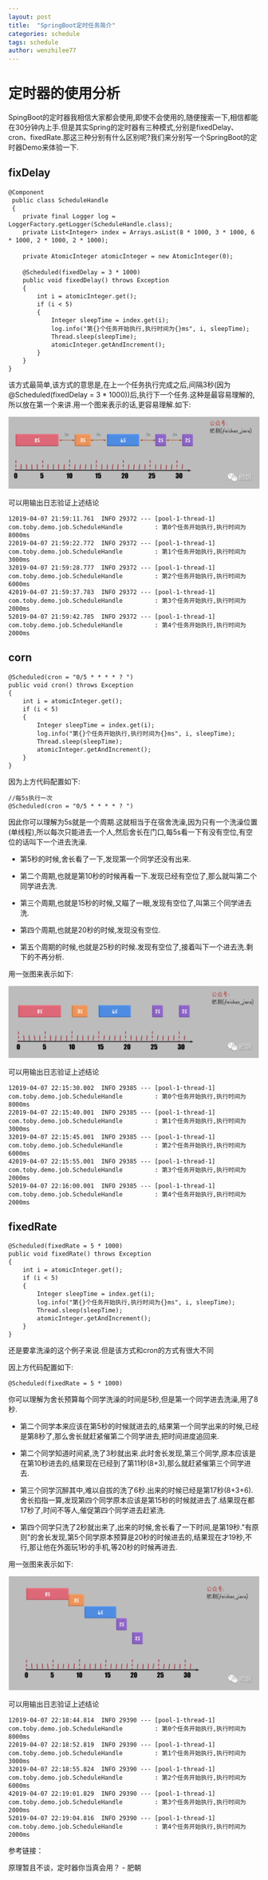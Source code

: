 ```yaml
---
layout: post
title:  "SpringBoot定时任务简介"
categories: schedule
tags: schedule
author: wenzhilee77
---
```


# 定时器的使用分析

SpingBoot的定时器我相信大家都会使用,即使不会使用的,随便搜索一下,相信都能在30分钟内上手.但是其实Spring的定时器有三种模式,分别是fixedDelay、cron、fixedRate.那这三种分别有什么区别呢?我们来分别写一个SpringBoot的定时器Demo来体验一下.


## fixDelay

```
@Component
 public class ScheduleHandle 
 {
    private final Logger log = LoggerFactory.getLogger(ScheduleHandle.class);
    private List<Integer> index = Arrays.asList(8 * 1000, 3 * 1000, 6 * 1000, 2 * 1000, 2 * 1000);

    private AtomicInteger atomicInteger = new AtomicInteger(0);

    @Scheduled(fixedDelay = 3 * 1000)
    public void fixedDelay() throws Exception 
    {
        int i = atomicInteger.get();
        if (i < 5) 
        {
            Integer sleepTime = index.get(i);
            log.info("第{}个任务开始执行,执行时间为{}ms", i, sleepTime);
            Thread.sleep(sleepTime);
            atomicInteger.getAndIncrement();
        }
    }
}
```

该方式最简单,该方式的意思是,在上一个任务执行完成之后,间隔3秒(因为@Scheduled(fixedDelay = 3 * 1000))后,执行下一个任务.这种是最容易理解的,所以放在第一个来讲.用一个图来表示的话,更容易理解.如下:

![](/images/schedule/schedule1)

可以用输出日志验证上述结论

```
12019-04-07 21:59:11.761  INFO 29372 --- [pool-1-thread-1] com.toby.demo.job.ScheduleHandle         : 第0个任务开始执行,执行时间为8000ms
22019-04-07 21:59:22.772  INFO 29372 --- [pool-1-thread-1] com.toby.demo.job.ScheduleHandle         : 第1个任务开始执行,执行时间为3000ms
32019-04-07 21:59:28.777  INFO 29372 --- [pool-1-thread-1] com.toby.demo.job.ScheduleHandle         : 第2个任务开始执行,执行时间为6000ms
42019-04-07 21:59:37.783  INFO 29372 --- [pool-1-thread-1] com.toby.demo.job.ScheduleHandle         : 第3个任务开始执行,执行时间为2000ms
52019-04-07 21:59:42.785  INFO 29372 --- [pool-1-thread-1] com.toby.demo.job.ScheduleHandle         : 第4个任务开始执行,执行时间为2000ms
```

## corn

```
@Scheduled(cron = "0/5 * * * * ? ")
public void cron() throws Exception 
{
    int i = atomicInteger.get();
    if (i < 5) 
    {
        Integer sleepTime = index.get(i);
        log.info("第{}个任务开始执行,执行时间为{}ms", i, sleepTime);
        Thread.sleep(sleepTime);
        atomicInteger.getAndIncrement();
    }
}
```

因为上方代码配置如下:

```
//每5s执行一次
@Scheduled(cron = "0/5 * * * * ? ")
```

因此你可以理解为5s就是一个周期.这就相当于在宿舍洗澡,因为只有一个洗澡位置(单线程),所以每次只能进去一个人,然后舍长在门口,每5s看一下有没有空位,有空位的话叫下一个进去洗澡.

* 第5秒的时候,舍长看了一下,发现第一个同学还没有出来.

* 第二个周期,也就是第10秒的时候再看一下.发现已经有空位了,那么就叫第二个同学进去洗.

* 第三个周期,也就是15秒的时候,又瞄了一眼,发现有空位了,叫第三个同学进去洗.

* 第四个周期,也就是20秒的时候,发现没有空位.

* 第五个周期的时候,也就是25秒的时候.发现有空位了,接着叫下一个进去洗.剩下的不再分析.

用一张图来表示如下:

![](/images/schedule/schedule2)

可以用输出日志验证上述结论

```
12019-04-07 22:15:30.002  INFO 29385 --- [pool-1-thread-1] com.toby.demo.job.ScheduleHandle         : 第0个任务开始执行,执行时间为8000ms
22019-04-07 22:15:40.001  INFO 29385 --- [pool-1-thread-1] com.toby.demo.job.ScheduleHandle         : 第1个任务开始执行,执行时间为3000ms
32019-04-07 22:15:45.001  INFO 29385 --- [pool-1-thread-1] com.toby.demo.job.ScheduleHandle         : 第2个任务开始执行,执行时间为6000ms
42019-04-07 22:15:55.001  INFO 29385 --- [pool-1-thread-1] com.toby.demo.job.ScheduleHandle         : 第3个任务开始执行,执行时间为2000ms
52019-04-07 22:16:00.001  INFO 29385 --- [pool-1-thread-1] com.toby.demo.job.ScheduleHandle         : 第4个任务开始执行,执行时间为2000ms
```

## fixedRate

```
@Scheduled(fixedRate = 5 * 1000)
public void fixedRate() throws Exception 
{
    int i = atomicInteger.get();
    if (i < 5) 
    {
        Integer sleepTime = index.get(i);
        log.info("第{}个任务开始执行,执行时间为{}ms", i, sleepTime);
        Thread.sleep(sleepTime);
        atomicInteger.getAndIncrement();
    }
}
```

还是要拿洗澡的这个例子来说.但是该方式和cron的方式有很大不同

因上方代码配置如下:

```
@Scheduled(fixedRate = 5 * 1000)
```

你可以理解为舍长预算每个同学洗澡的时间是5秒,但是第一个同学进去洗澡,用了8秒.

* 第二个同学本来应该在第5秒的时候就进去的,结果第一个同学出来的时候,已经是第8秒了,那么舍长就赶紧催第二个同学进去,把时间进度追回来.

* 第二个同学知道时间紧,洗了3秒就出来.此时舍长发现,第三个同学,原本应该是在第10秒进去的,结果现在已经到了第11秒(8+3),那么就赶紧催第三个同学进去.

* 第三个同学沉醉其中,难以自拔的洗了6秒.出来的时候已经是第17秒(8+3+6).舍长掐指一算,发现第四个同学原本应该是第15秒的时候就进去了.结果现在都17秒了,时间不等人,催促第四个同学进去赶紧洗.

* 第四个同学只洗了2秒就出来了,出来的时候,舍长看了一下时间,是第19秒."有原则"的舍长发现,第5个同学原本预算是20秒的时候进去的,结果现在才19秒,不行,那让他在外面玩1秒的手机,等20秒的时候再进去.

用一张图来表示如下:

![](/images/schedule/schedule3)

可以用输出日志验证上述结论

```
12019-04-07 22:18:44.814  INFO 29390 --- [pool-1-thread-1] com.toby.demo.job.ScheduleHandle         : 第0个任务开始执行,执行时间为8000ms
22019-04-07 22:18:52.819  INFO 29390 --- [pool-1-thread-1] com.toby.demo.job.ScheduleHandle         : 第1个任务开始执行,执行时间为3000ms
32019-04-07 22:18:55.824  INFO 29390 --- [pool-1-thread-1] com.toby.demo.job.ScheduleHandle         : 第2个任务开始执行,执行时间为6000ms
42019-04-07 22:19:01.829  INFO 29390 --- [pool-1-thread-1] com.toby.demo.job.ScheduleHandle         : 第3个任务开始执行,执行时间为2000ms
52019-04-07 22:19:04.816  INFO 29390 --- [pool-1-thread-1] com.toby.demo.job.ScheduleHandle         : 第4个任务开始执行,执行时间为2000ms
```

参考链接：

原理暂且不谈，定时器你当真会用？ - 肥朝

